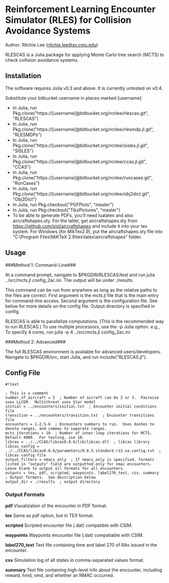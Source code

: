 # Reinforcement Learning Encounter Simulator (RLES) for Collision Avoidance Systems #
Author: Ritchie Lee (ritchie.lee@sv.cmu.edu)

RLESCAS is a Julia package for applying Monte Carlo tree search (MCTS) to check collision avoidance systems.

## Installation ##

The software requires Julia v0.3 and above.  It is currently untested on v0.4.

Substitute your bitbucket username in places marked [username]

* In Julia, run Pkg.clone("https://[username]@bitbucket.org/rcnlee/rlescas.git", "RLESCAS")
* In Julia, run Pkg.clone("https://[username]@bitbucket.org/rcnlee/rlesmdp.jl.git", "RLESMDPs")
* In Julia, run Pkg.clone("https://[username]@bitbucket.org/rcnlee/sisles.jl.git", "SISLES")
* In Julia, run Pkg.clone("https://[username]@bitbucket.org/rcnlee/ccas.jl.git", "CCAS")
* In Julia, run Pkg.clone("https://[username]@bitbucket.org/rcnlee/runcases.git", "RunCases")
* In Julia, run Pkg.clone("https://[username]@bitbucket.org/rcnlee/obj2dict.git", "Obj2Dict")
* In Julia, run Pkg.checkout("PGFPlots", "master")
* In Julia, run Pkg.checkout("TikzPictures", "master")
* To be able to generate PDFs, you'll need lualatex and also aircraftshapes.sty.  For the latter, get aircraftshapes.sty from https://github.com/sisl/aircraftshapes and include it into your tex system.  For Windows (for MikTex2.9), put the aircraftshapes.sty file into "C:\Program Files\MiKTeX 2.9\tex\latex\aircraftshapes" folder.

## Usage ##

###Method 1: Command-Line###

At a command prompt, navigate to $PKGDIR/RLESCAS/test and run julia ../src/mcts.jl config_2ac.ini.  The output will be under ./results.

This command can be run from anywhere as long as the relative paths to the files are correct.  First argument is the mcts.jl file that is the main entry for command-line access.  Second argument is the configuration file.  See below for more details on the config file.  Output directory is specified in config.

RLESCAS is able to parallelize computations.  (This is the recommended way to run RLESCAS.) To use multiple processors, use the -p Julia option.  e.g., To specify 4 cores, run julia -p 4 ../src/mcts.jl config_2ac.ini

###Method 2: Advanced###

The full RLESCAS environment is available for advanced users/developers.  Navigate to $PKGDIR/src, start Julia, and run include("RLESCAS.jl").

## Config File ##


```
#!text

; This is a comment
number_of_aircraft = 2  ; Number of aicraft can be 2 or 3.  Pairwise uses LLCEM.  Multithreat uses Star model
initial = ../encounters/initial.txt  ; Encounter initial conditions file
transition = ../encounters/transition.txt  ; Encounter transitions file
encounters = 1-2,5-6  ; Encounters numbers to run.  Uses dashes to denote ranges, and commas to separate ranges.
mcts_iterations = 10  ; Number of inner-loop iterations for MCTS.  Default 4000.  For testing, use 10.
libcas = ../../CCAS/libcas0.8.6/lib/libcas.dll  ; libcas library
libcas_config = ../../CCAS/libcas0.8.6/parameters/0.8.5.standard.r13.xa.config.txt  ; libcas config file
output_filters = nmacs_only  ; If nmacs_only is specified, formats listed in "outputs" field are outputted only for nmac encounters.  Leave blank to output all formats for all encounters.
outputs = tex, pdf, scripted, waypoints, label270_text, csv, summary  ; Output formats.  See description below
output_dir = ./results  ; output directory
```


### Output Formats ###

**pdf**  Visualization of the encounter in PDF format.

**tex**  Same as pdf option, but in TEX format.

**scripted**  Scripted encounter file (.dat) compatible with CSIM.

**waypoints**  Waypoints encounter file (.dat) compatiable with CSIM.

**label270_text** Text file containing time and label 270 of RAs issued in the encounter.

**csv**  Simulation log of all states in comma-separated values format.

**summary**  Text file containing high-level info about the encounter, including reward, hmd, vmd, and whether an NMAC occurred.